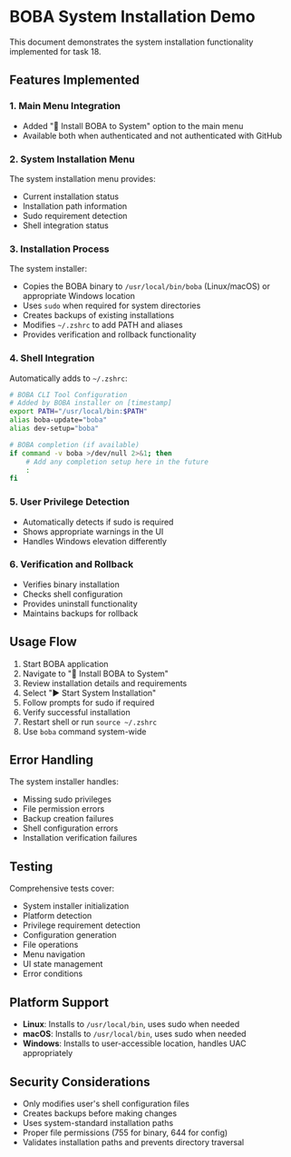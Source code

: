# BOBA System Installation Demo

This document demonstrates the system installation functionality implemented for task 18.

## Features Implemented

### 1. Main Menu Integration
- Added "🔧 Install BOBA to System" option to the main menu
- Available both when authenticated and not authenticated with GitHub

### 2. System Installation Menu
The system installation menu provides:
- Current installation status
- Installation path information
- Sudo requirement detection
- Shell integration status

### 3. Installation Process
The system installer:
- Copies the BOBA binary to `/usr/local/bin/boba` (Linux/macOS) or appropriate Windows location
- Uses `sudo` when required for system directories
- Creates backups of existing installations
- Modifies `~/.zshrc` to add PATH and aliases
- Provides verification and rollback functionality

### 4. Shell Integration
Automatically adds to `~/.zshrc`:
```bash
# BOBA CLI Tool Configuration
# Added by BOBA installer on [timestamp]
export PATH="/usr/local/bin:$PATH"
alias boba-update="boba"
alias dev-setup="boba"

# BOBA completion (if available)
if command -v boba >/dev/null 2>&1; then
    # Add any completion setup here in the future
    :
fi
```

### 5. User Privilege Detection
- Automatically detects if sudo is required
- Shows appropriate warnings in the UI
- Handles Windows elevation differently

### 6. Verification and Rollback
- Verifies binary installation
- Checks shell configuration
- Provides uninstall functionality
- Maintains backups for rollback

## Usage Flow

1. Start BOBA application
2. Navigate to "🔧 Install BOBA to System"
3. Review installation details and requirements
4. Select "▶️ Start System Installation"
5. Follow prompts for sudo if required
6. Verify successful installation
7. Restart shell or run `source ~/.zshrc`
8. Use `boba` command system-wide

## Error Handling

The system installer handles:
- Missing sudo privileges
- File permission errors
- Backup creation failures
- Shell configuration errors
- Installation verification failures

## Testing

Comprehensive tests cover:
- System installer initialization
- Platform detection
- Privilege requirement detection
- Configuration generation
- File operations
- Menu navigation
- UI state management
- Error conditions

## Platform Support

- **Linux**: Installs to `/usr/local/bin`, uses sudo when needed
- **macOS**: Installs to `/usr/local/bin`, uses sudo when needed  
- **Windows**: Installs to user-accessible location, handles UAC appropriately

## Security Considerations

- Only modifies user's shell configuration files
- Creates backups before making changes
- Uses system-standard installation paths
- Proper file permissions (755 for binary, 644 for config)
- Validates installation paths and prevents directory traversal